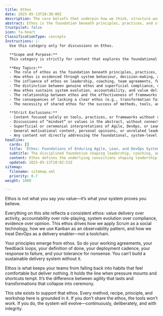 ```yaml
---
title: Ethos
date: 2025-05-13T10:30:00Z
description: The core beliefs that underpin how we think, structure work, and enable value delivery across all systems.
abstract: Ethos is the foundation beneath principles, practices, and strategies. It informs how we lead, how we coach, and how we build systems that endure. Without a clearly defined ethos, teams drift into rituals without results—Scrum becomes status theatre, DevOps becomes tool automation, and transformation stalls. Ethos brings coherence and conviction to how we work. It’s not a mindset. It’s a disciplined stance.
trustpilot: false
icon: fa-heart
ClassificationType: concepts
Instructions: |-
  Use this category only for discussions on Ethos.

  **Scope and Purpose:**  
  This category is strictly for content that explores the foundational beliefs, disciplined stances, and underlying convictions that shape how Agile, DevOps, Lean, and related systems are led, coached, and sustained. Ethos refers to the core, demonstrable values that inform principles, practices, and system evolution—distinct from stated values, mindsets, or surface-level rituals. The purpose is to examine how ethos underpins sustainable delivery, authentic agility, and meaningful transformation, ensuring coherence and integrity in practice.

  **Key Topics:**  
  - The role of ethos as the foundation beneath principles, practices, and strategies in Agile, DevOps, and Lean contexts  
  - How ethos is evidenced through system behaviour, decision-making, and delivery outcomes (not just stated values or intentions)  
  - The influence of ethos on leadership, coaching, team agreements, feedback loops, and system resilience  
  - The distinction between genuine ethos and superficial compliance, ritual, or status theatre  
  - How ethos sustains system evolution, accountability, and value delivery under pressure  
  - The relationship between ethos and the effectiveness of frameworks such as Scrum, Kanban, and DevOps  
  - The consequences of lacking a clear ethos (e.g., transformation failure, reversion to unproductive habits)  
  - The necessity of shared ethos for the success of methods, tools, and continuous improvement

  **Strict Exclusions:**  
  - Content focused solely on tools, practices, or frameworks without reference to underlying beliefs or system evidence  
  - Discussions of “mindset” or values in the abstract, without connection to demonstrable system behaviour  
  - Superficial or ceremonial interpretations of Agile, DevOps, or Lean  
  - General motivational content, personal opinions, or unrelated leadership philosophies  
  - Any content not directly addressing the foundational, system-level convictions that drive sustainable delivery and authentic transformation
headline:
  cards: []
  title: 'Ethos: Foundations of Enduring Agile, Lean, and DevOps Systems'
  subtitle: The disciplined foundation shaping leadership, coaching, and resilient systems—prioritising value, accountability, and evidence for lasting, meaningful change.
  content: Ethos defines the underlying convictions shaping leadership, coaching, and system design. Posts explore value-driven delivery, accountability, evidence-based decision-making, resilience under pressure, and the disciplined stance that sustains meaningful change, drawing on influences from Scrum, Kanban, continuous delivery, systems thinking, and complexity theory.
  updated: 2025-05-13T10:02:53Z
sitemap:
  filename: sitemap.xml
  priority: 0.7
weight: 1000

---
```

Ethos is not what you say you value—it’s what your system proves you believe.

Everything on this site reflects a consistent ethos: value delivery over activity, accountability over role-playing, system evolution over compliance, evidence over opinion. This ethos drives how we apply Scrum as a social technology, how we use Kanban as an observability pattern, and how we treat DevOps as a delivery enabler—not a toolchain.

Your principles emerge from ethos. So do your working agreements, your feedback loops, your definition of done, your deployment cadence, your response to failure, and your tolerance for nonsense. You can’t build a sustainable delivery system without it.

Ethos is what keeps your teams from falling back into habits that feel comfortable but deliver nothing. It holds the line when pressure mounts and shortcuts tempt. It’s the difference between agility that lasts and transformations that collapse into ceremony.

This site exists to support that ethos. Every method, recipe, principle, and workshop here is grounded in it. If you don’t share the ethos, the tools won’t work. If you do, the system will evolve—continuously, deliberately, and with integrity.
